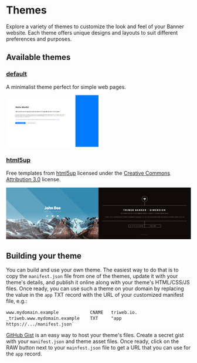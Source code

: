 # Themes

Explore a variety of themes to customize the look and feel of your Banner website. Each theme offers unique designs and layouts to suit different preferences and purposes.

## Available themes

### [default](default/)

A minimalist theme perfect for simple web pages.

<a href="default/"><img src="default/preview.png" width="50%"></a>

### [html5up](html5up/)

Free templates from [html5up](https://html5up.net/) licensed under the [Creative Commons Attribution 3.0](https://html5up.net/license) license.

[![banner/html5up](html5up/preview.png)](html5up/)


## Building your theme

You can build and use your own theme. The easiest way to do that is to copy the `manifest.json` file from one of the themes, 
update it with your theme's details, and publish it online along with your theme's HTML/CSS/JS files.
Once ready, you can use such a theme on your domain by replacing the value in the `app` TXT record with the URL of your customized manifest file, e.g.:

```
www.mydomain.example            CNAME   triweb.io.
_triweb.www.mydomain.example    TXT     "app https://.../manifest.json` 
```

[GitHub Gist](https://gist.github.com/) is an easy way to host your theme's files. 
Create a secret gist with your `manifest.json` and theme asset files.
Once ready, click on the RAW button next to your `mainfest.json` file to get a URL that you can use for the `app` record.
